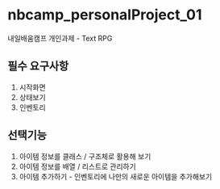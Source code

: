 # nbcamp_personalProject_01
내일배움캠프 개인과제 -  Text RPG  
## 필수 요구사항  
1. 시작화면
2. 상태보기
3. 인벤토리  

## 선택기능  
1. 아이템 정보를 클래스 / 구조체로 활용해 보기  
2. 아이템 정보를 배열 / 리스트로 관리하기  
3. 아이템 추가하기 - 인벤토리에 나만의 새로운 아이템을 추가해보기  
